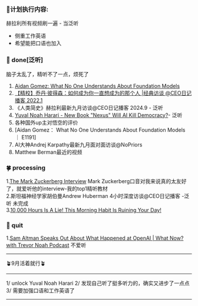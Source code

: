 
### 🍄计划执行内容:
赫拉利所有视频刷一遍 - 当泛听

- 侧重工作英语
- 希望能把口语也加入
  
### 🫶 done[泛听]
脑子太乱了，精听不了一点，烦死了
1. [Aidan Gomez: What No One Understands About Foundation Models](https://www.youtube.com/watch?v=FUGosOgiTeI)
2. [【精校】乔丹·彼得森：如何成为你一直想成为的那个人 |经典访谈 @CEO日记播客 2022.1](https://www.bilibili.com/video/BV13MHbe2EJh/)
3. 《人类简史》赫拉利最新九月访谈@CEO日记播客 2024.9 - 泛听 
4. [Yuval Noah Harari - New Book "Nexus" Will AI Kill Democracy?](https://www.youtube.com/watch?v=j8_38JEkMtE&t=1281s)- 泛听
5. 各种国外up主对悟空的评价
6. [Aidan Gomez： What No One Understands About Foundation Models ｜ E1191]
7. AI大神Andrej Karpathy最新九月面对面访谈@NoPriors
8. Matthew Berman最近的视频

### 🍀 processing
1.[The Mark Zuckerberg Interview](https://www.youtube.com/watch?v=QciJ9ubeLQk) Mark Zuckerberg口音对我来说真的太友好了，就爱听他的interview-我的top1精听教材   
2.斯坦福神经学家胡伯曼Andrew Huberman 4小时深度访谈@CEO日记播客 -泛听 未完成   
3.[10,000 Hours Is A Lie! This Morning Habit Is Ruining Your Day!](https://www.youtube.com/watch?v=MsERVcx0Qg8)   

### 🎯 quit  
1.[Sam Altman Speaks Out About What Happened at OpenAI | What Now? with Trevor Noah Podcast](https://www.youtube.com/watch?v=dVTxt5K8YZo) 不爱听

----

🪴9月活着就行🪴

----
1/ unlock Yuval Noah Harari
2/ 发现自己听了挺多听力的，确实又进步了一点点
3/ 需要加强口语和工作英语了

----



